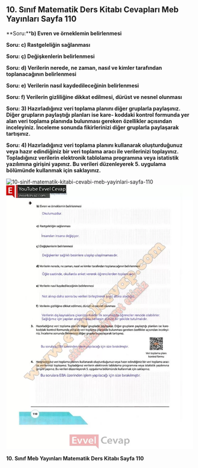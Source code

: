 ## 10. Sınıf Matematik Ders Kitabı Cevapları Meb Yayınları Sayfa 110

**Soru:****b) Evren ve örneklemin belirlenmesi**

**Soru: c) Rastgeleliğin sağlanması**

**Soru: ç) Değişkenlerin belirlenmesi**

**Soru: d) Verilerin nerede, ne zaman, nasıl ve kimler tarafından toplanacağının belirlenmesi**

**Soru: e) Verilerin nasıl kaydedileceğinin belirlenmesi**

**Soru: f) Verilerin gizliliğine dikkat edilmesi, dürüst ve nesnel olunması**

**Soru: 3) Hazırladığınız veri toplama planını diğer gruplarla paylaşınız. Diğer grupların paylaştığı planları ise kare- koddaki kontrol formunda yer alan veri toplama planında bulunması gereken özellikler açısından inceleyiniz. İnceleme sonunda fikirlerinizi diğer gruplarla paylaşarak tartışınız.**

**Soru: 4) Hazırladığınız veri toplama planını kullanarak oluşturduğunuz veya hazır edindiğiniz bir veri toplama aracı ile verilerinizi toplayınız. Topladığınız verilerin elektronik tablolama programına veya istatistik yazılımına girişini yapınız. Bu verileri düzenleyerek 5. uygulama bölümünde kullanmak için saklayınız.**

![10-sinif-matematik-kitabi-cevabi-meb-yayinlari-sayfa-110]()![10-sinif-matematik-kitabi-cevabi-meb-yayinlari-sayfa-110](./image1.webp)

**10. Sınıf Meb Yayınları Matematik Ders Kitabı Sayfa 110**